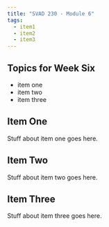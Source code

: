 ```yaml
---
title: "SVAD 230 - Module 6"
tags:
  - item1
  - item2
  - item3
---
```


## Topics for Week Six

- item one
- item two
- item three

## Item One

Stuff about item one goes here.

## Item Two

Stuff about item two goes here.

## Item Three

Stuff about item three goes here.
